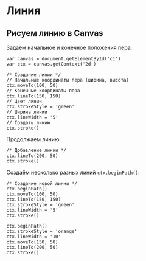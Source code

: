 # Линия
## Рисуем линию в Canvas

Задаём начальное и конечное положения пера.

    var canvas = document.getElementById('c1')
    var ctx = canvas.getContext('2d')

    /* Создание линии */
    // Начальные координаты пера (ширина, высота)
    ctx.moveTo(100, 50)
    // Конечные координаты пера
    ctx.lineTo(150, 150)
    // Цвет линии
    ctx.strokeStyle = 'green'
    // Ширина линии
    ctx.lineWidth = '5'
    // Создать линию
    ctx.stroke()

Продолжаем линию:

    /* Добавление линии */
    ctx.lineTo(200, 50)
    ctx.stroke()

Создаём несколько разных линий `ctx.beginPath()`:

    /* Создание новой линии */
    ctx.beginPath()
    ctx.moveTo(100, 50)
    ctx.lineTo(150, 150)
    ctx.strokeStyle = 'green'
    ctx.lineWidth = '5'
    ctx.stroke()

    ctx.beginPath()
    ctx.strokeStyle = 'orange'
    ctx.lineWidth = '10'
    ctx.moveTo(150, 50)
    ctx.lineTo(200, 50)
    ctx.stroke()

